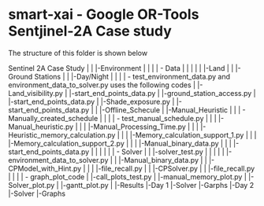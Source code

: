 # smart-xai - Google OR-Tools Sentjinel-2A Case study

The structure of this folder is shown below


Sentinel 2A Case Study
|
|
|-Environment
|    |
|    | - Data
|    |    |
|    |    |-Land
|    |    |-Ground Stations
|    |    |-Day/Night
|    |
|    | - test_environment_data.py and environment_data_to_solver.py uses the following codes
|           |-Land_visibility.py
|               |-start_end_points_data.py
|           |-ground_station_access.py
|               |-start_end_points_data.py
|           |-Shade_exposure.py
|               |-start_end_points_data.py
|
|
|-Offline_Schecule
|    |-Manual_Heuristic
|    |     | - Manually_created_schedule
|    |     |      | - test_manual_schedule.py 
|    |     |              |-Manual_heuristic.py
|    |     |                    |-Manual_Processing_Time.py
|    |     |              |-Heuristic_memory_calculation.py
|    |     |                    |-Memory_calculation_support_1.py
|    |     |                    |-Memory_calculation_support_2.py
|    |     |              |-Manual_binary_data.py
|    |     |                    |-start_end_points_data.py
|    |     |
|    |     | - Solver
     |     |     |-solver_test.py
     |     |         |
     |     |         |-environment_data_to_solver.py
     |     |         |-Manual_binary_data.py
     |     |         |-CPModel_with_Hint.py
     |     |         |    |-file_recall.py
     |     |         |-CPSolver.py
     |     |              |-file_recall.py
     |     |
     |     | - graph_plot_code
     |               |-call_plots_test.py
     |                   |-manual_memory_plot.py
     |                   |-Solver_plot.py
     |                   |-gantt_plot.py
     |
     |-Results
          |-Day 1
              |-Solver
              |-Garphs
          |-Day 2
              |-Solver
              |-Graphs
